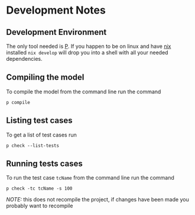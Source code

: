 # Development Notes

## Development Environment

The only tool needed is [P](https://github.com/p-org/P). If you happen to be on
linux and have [nix](https://nixos.org) installed `nix develop` will drop you
into a shell with all your needed dependencies.

## Compiling the model

To compile the model from the command line run the command

```
p compile
```

## Listing test cases

To get a list of test cases run

```
p check --list-tests
```

## Running tests cases

To run the test case `tcName` from the command line run the command

```
p check -tc tcName -s 100
```

*NOTE:* this does not recompile the project, if changes have been made you
probably want to recompile
